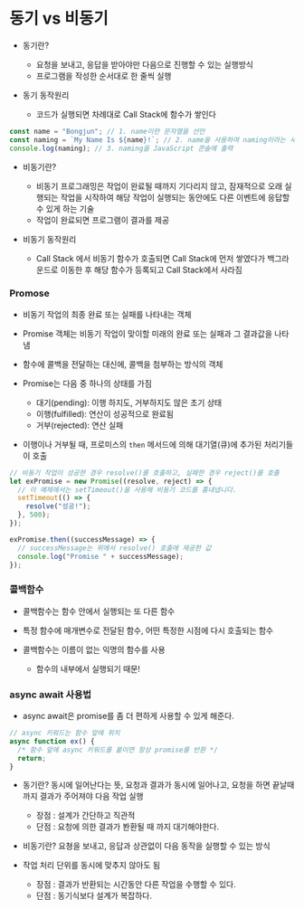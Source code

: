 # 동기 vs 비동기

- 동기란?

  - 요청을 보내고, 응답을 받아야만 다음으로 진행할 수 있는 실행방식
  - 프로그램을 작성한 순서대로 한 줄씩 실행

- 동기 동작원리

  - 코드가 실행되면 차례대로 Call Stack에 함수가 쌓인다

```js
const name = "Bongjun"; // 1. name이란 문자열을 선언
const naming = `My Name Is ${name}!`; // 2. name을 사용하여 naming이라는 새로운 문자열을 선언
console.log(naming); // 3. naming을 JavaScript 콘솔에 출력
```

- 비동기란?

  - 비동기 프로그래밍은 작업이 완료될 때까지 기다리지 않고, 잠재적으로 오래 실행되는 작업을 시작하여 해당 작업이 실행되는 동안에도 다른 이벤트에 응답할 수 있게 하는 기술
  - 작업이 완료되면 프로그램이 결과를 제공

- 비동기 동작원리
  - Call Stack 에서 비동기 함수가 호출되면 Call Stack에 먼저 쌓였다가 백그라운드로 이동한 후 해당 함수가 등록되고 Call Stack에서 사라짐

### Promose

- 비동기 작업의 최종 완료 또는 실패를 나타내는 객체
- Promise 객체는 비동기 작업이 맞이할 미래의 완료 또는 실패과 그 결과값을 나타냄
- 함수에 콜백을 전달하는 대신에, 콜백을 첨부하는 방식의 객체

- Promise는 다음 중 하나의 상태를 가짐
  - 대기(pending): 이행 하지도, 거부하지도 않은 초기 상태
  - 이행(fulfilled): 연산이 성공적으로 완료됨
  - 거부(rejected): 연산 실패
- 이행이나 거부될 때, 프로미스의 `then` 메서드에 의해 대기열(큐)에 추가된 처리기들이 호출

```ts
// 비동기 작업이 성공한 경우 resolve()를 호출하고, 실패한 경우 reject()를 호출
let exPromise = new Promise((resolve, reject) => {
  // 이 예제에서는 setTimeout()을 사용해 비동기 코드를 흉내냅니다.
  setTimeout(() => {
    resolve("성공!");
  }, 500);
});

exPromise.then((successMessage) => {
  // successMessage는 위에서 resolve() 호출에 제공한 값
  console.log("Promise " + successMessage);
});
```

### 콜백함수

- 콜백함수는 함수 안에서 실행되는 또 다른 함수

- 특정 함수에 매개변수로 전달된 함수, 어떤 특정한 시점에 다시 호출되는 함수

- 콜백함수는 이름이 없는 익명의 함수를 사용
  - 함수의 내부에서 실행되기 때문!

### async await 사용법

- async await은 promise를 좀 더 편하게 사용할 수 있게 해준다.

```ts
// async 키워드는 함수 앞에 위치
async function ex() {
  /* 함수 앞에 async 키워드를 붙이면 항상 promise를 반환 */
  return;
}
```

- 동기란? 동시에 일어난다는 뜻, 요청과 결과가 동시에 일어나고, 요청을 하면 끝날때까지 결과가 주어져야 다음 작업 실행

  - 장점 : 설계가 간단하고 직관적
  - 단점 : 요청에 의한 결과가 봔환될 때 까지 대기해야한다.

- 비동기란? 요쳥을 보내고, 응답과 상관없이 다음 동작을 실행할 수 있는 방식
- 작업 처리 단위를 동시에 맞추지 않아도 됨

  - 장점 : 결과가 반환되는 시간동안 다른 작업을 수행할 수 있다.
  - 단점 : 동기식보다 설계가 복잡하다.

